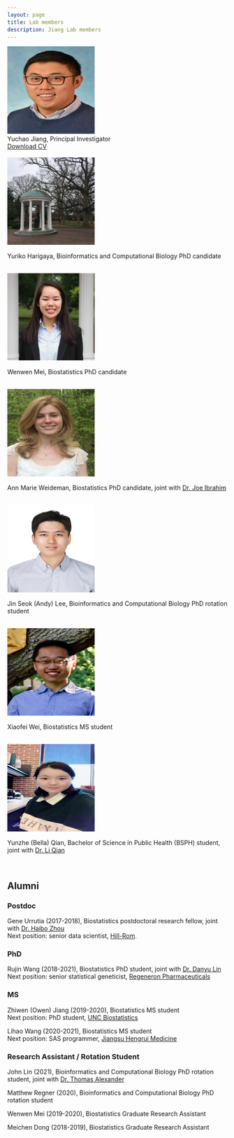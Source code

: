 ```yaml
---
layout: page
title: Lab members
description: Jiang Lab members
---
```


<div class="container">
    <div class="row-fluid">
        <div class="span2">
        <a href="../assets/pics/Yuchao.jpg">
            <img src="../assets/pics/Yuchao.jpg" height="200" width="200" title="Yuchao Jiang" alt="Yuchao Jiang"/>
        </a>
        </div>
    </div>
</div>

<div class="cv">
	Yuchao Jiang, Principal Investigator <br/>
	<a href="https://www.dropbox.com/s/2gs7w0i8kow5glf/CV_Yuchao_Jiang.pdf?dl=0" title="Download CV as PDF">Download CV</a> <br/>
</div>

<br/>

<div class="container">
    <div class="row-fluid">
        <div class="span2">
        <a href="../assets/pics/Yuriko.jpg">
            <img src="../assets/pics/Yuriko.jpg" height="200" width="200" title="Yuriko Harigaya" alt="Yuriko Harigaya"/>
        </a>
        </div>
    </div>
</div>

Yuriko Harigaya, Bioinformatics and Computational Biology PhD candidate

<br/>

<div class="container">
    <div class="row-fluid">
        <div class="span2">
        <a href="../assets/pics/Wenwen.jpg">
            <img src="../assets/pics/Wenwen.jpg" height="200" width="200" title="Yuriko Harigaya" alt="Wenwen Mei"/>
        </a>
        </div>
    </div>
</div>

Wenwen Mei, Biostatistics PhD candidate

<br/>

<div class="container">
    <div class="row-fluid">
        <div class="span2">
        <a href="../assets/pics/AnnMarie.jpg">
            <img src="../assets/pics/AnnMarie.jpg" height="200" width="200" title="Ann Marie Weideman" alt="Ann Marie Weideman"/>
        </a>
        </div>
    </div>
</div>

Ann Marie Weideman, Biostatistics PhD candidate, joint with [Dr. Joe Ibrahim](https://sph.unc.edu/adv_profile/joseph-g-ibrahim-phd/)

<br/>

<div class="container">
    <div class="row-fluid">
        <div class="span2">
        <a href="../assets/pics/Andy_Lee.jpg">
            <img src="../assets/pics/Andy_Lee.jpg" height="200" width="200" title="Andy Lee" alt="Andy Lee"/>
        </a>
        </div>
    </div>
</div>

Jin Seok (Andy) Lee, Bioinformatics and Computational Biology PhD rotation student

<br/>

<div class="container">
    <div class="row-fluid">
        <div class="span2">
        <a href="../assets/pics/XiaofeiWei.jpg">
            <img src="../assets/pics/XiaofeiWei.jpg" height="200" width="200" title="Xiaofei Wei" alt="Xiaofei Wei"/>
        </a>
        </div>
    </div>
</div>

Xiaofei Wei, Biostatistics MS student

<br/>

<div class="container">
    <div class="row-fluid">
        <div class="span2">
        <a href="../assets/pics/BellaQian.jpg">
            <img src="../assets/pics/BellaQian.jpg" height="200" width="200" title="BellaQian" alt="BellaQian"/>
        </a>
        </div>
    </div>
</div>

Yunzhe (Bella) Qian, Bachelor of Science in Public Health (BSPH) student, joint with [Dr. Li Qian](https://uncliqian.web.unc.edu/)

<br/>



## Alumni

### Postdoc
Gene Urrutia (2017-2018), Biostatistics postdoctoral research fellow, joint with [Dr. Haibo Zhou](http://sph.unc.edu/adv_profile/haibo-zhou-phd/) <br/>
Next position: senior data scientist, [Hill-Rom](https://www.hill-rom.com/usa/).

### PhD
Rujin Wang (2018-2021), Biostatistics PhD student, joint with [Dr. Danyu Lin](https://sph.unc.edu/adv_profile/danyu-lin-phd/) <br/>
Next position: senior statistical geneticist, [Regeneron Pharmaceuticals](https://www.regeneron.com/)

### MS
Zhiwen (Owen) Jiang (2019-2020), Biostatistics MS student <br/>
Next position: PhD student, [UNC Biostatistics](https://sph.unc.edu/bios/biostatistics/)

Lihao Wang (2020-2021), Biostatistics MS student <br/>
Next position: SAS programmer, [Jiangsu Hengrui Medicine](http://www.hrs.com.cn/)

### Research Assistant / Rotation Student
John Lin (2021), Bioinformatics and Computational Biology PhD rotation student, joint with [Dr. Thomas Alexander](https://unclineberger.org/directory/thomas-alexander/) <br/>

Matthew Regner (2020), Bioinformatics and Computational Biology PhD rotation student <br/>

Wenwen Mei (2019-2020), Biostatistics Graduate Research Assistant <br/>

Meichen Dong (2018-2019), Biostatistics Graduate Research Assistant <br/>
